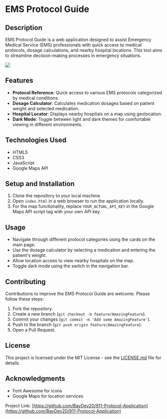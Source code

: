 # EMS Protocol Guide

## Description
EMS Protocol Guide is a web application designed to assist Emergency Medical Service (EMS) professionals with quick access to medical protocols, dosage calculations, and nearby hospital locations. This tool aims to streamline decision-making processes in emergency situations.

![](https://github.com/BayDev20/911-Protocol-Application/blob/main/assets/imgs/Example.gif)

## Features
- **Protocol Reference**: Quick access to various EMS protocols categorized by medical conditions.
- **Dosage Calculator**: Calculates medication dosages based on patient weight and selected medication.
- **Hospital Locator**: Displays nearby hospitals on a map using geolocation.
- **Dark Mode**: Toggle between light and dark themes for comfortable viewing in different environments.

## Technologies Used
- HTML5
- CSS3
- JavaScript
- Google Maps API

## Setup and Installation
1. Clone the repository to your local machine.
2. Open `index.html` in a web browser to run the application locally.
3. For the map functionality, replace `YOUR_ACTUAL_API_KEY` in the Google Maps API script tag with your own API key.

## Usage
- Navigate through different protocol categories using the cards on the main page.
- Use the dosage calculator by selecting a medication and entering the patient's weight.
- Allow location access to view nearby hospitals on the map.
- Toggle dark mode using the switch in the navigation bar.

## Contributing
Contributions to improve the EMS Protocol Guide are welcome. Please follow these steps:
1. Fork the repository.
2. Create a new branch (`git checkout -b feature/AmazingFeature`).
3. Commit your changes (`git commit -m 'Add some AmazingFeature'`).
4. Push to the branch (`git push origin feature/AmazingFeature`).
5. Open a Pull Request.

## License
This project is licensed under the MIT License - see the [LICENSE.md](LICENSE.md) file for details.

## Acknowledgments
- Font Awesome for icons
- Google Maps for location services

Project Link: [https://github.com/BayDev20/911-Protocol-Application](https://github.com/BayDev20/911-Protocol-Application)
